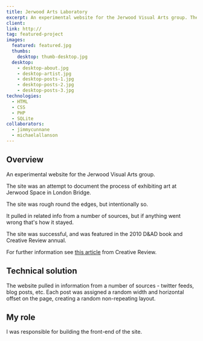 ```yaml
---
title: Jerwood Arts Laboratory
excerpt: An experimental website for the Jerwood Visual Arts group. The site is an attempt to document the process of exhibiting art at Jerwood Space in London Bridge
client:
link: http://
tag: featured-project
images:
  featured: featured.jpg
  thumbs:
    desktop: thumb-desktop.jpg
  desktop:
    - desktop-about.jpg
    - desktop-artist.jpg
    - desktop-posts-1.jpg
    - desktop-posts-2.jpg
    - desktop-posts-3.jpg
technologies:
  - HTML
  - CSS
  - PHP
  - SQLite
collaborators:
  - jimmycunnane
  - michaelallanson
---
```


## Overview

An experimental website for the Jerwood Visual Arts group.

The site was an attempt to document the process of exhibiting art at Jerwood Space in London Bridge.

The site was rough round the edges, but intentionally so.

It pulled in related info from a number of sources, but if anything went wrong that's how it stayed.

The site was successful, and was featured in the 2010 D&AD book and Creative Review annual.

For further information see [this article](http://www.creativereview.co.uk/cr-blog/2009/august1/the-ever-evolving-catalogue) from Creative Review.


## Technical solution

The website pulled in information from a number of sources - twitter feeds, blog posts, etc. Each post was assigned a random width and horizontal offset on the page, creating a random non-repeating layout.

## My role

I was responsible for building the front-end of the site.
